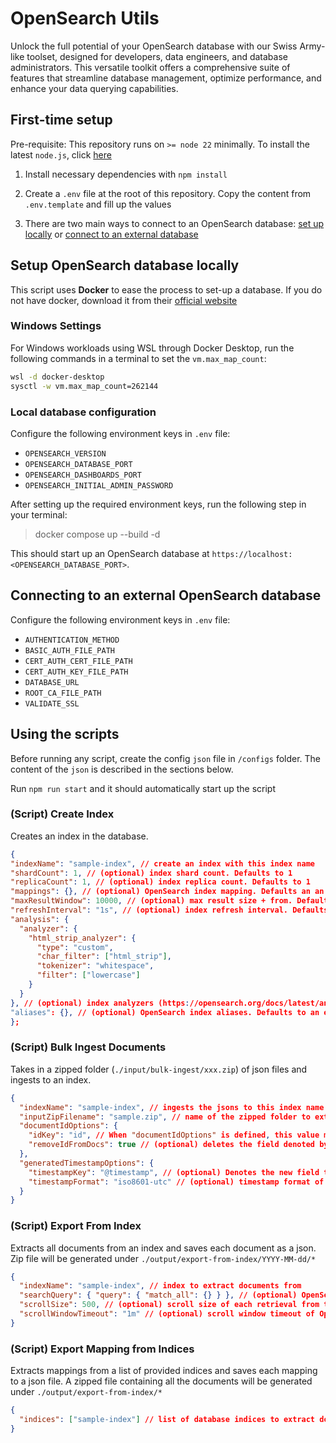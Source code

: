# OpenSearch Utils

Unlock the full potential of your OpenSearch database with our Swiss Army-like toolset, designed for developers, data engineers, and database administrators. This versatile toolkit offers a comprehensive suite of features that streamline database management, optimize performance, and enhance your data querying capabilities.

## First-time setup

Pre-requisite: This repository runs on `>= node 22` minimally. To install the latest `node.js`, click [here](https://nodejs.org/en/download/prebuilt-installer)

1. Install necessary dependencies with `npm install`

2. Create a `.env` file at the root of this repository. Copy the content from `.env.template` and fill up the values

3. There are two main ways to connect to an OpenSearch database: [set up locally](#setup-opensearch-database-locally) or [connect to an external database](#connecting-to-an-external-opensearch-database)

## Setup OpenSearch database locally

This script uses **Docker** to ease the process to set-up a database. If you do not have docker, download it from their [official website](https://www.docker.com/products/docker-desktop/)

### Windows Settings

For Windows workloads using WSL through Docker Desktop, run the following commands in a terminal to set the `vm.max_map_count`:

```bash
wsl -d docker-desktop
sysctl -w vm.max_map_count=262144
```

### Local database configuration

Configure the following environment keys in `.env` file:

- `OPENSEARCH_VERSION`
- `OPENSEARCH_DATABASE_PORT`
- `OPENSEARCH_DASHBOARDS_PORT`
- `OPENSEARCH_INITIAL_ADMIN_PASSWORD`

After setting up the required environment keys, run the following step in your terminal:

> docker compose up --build -d

This should start up an OpenSearch database at `https://localhost:<OPENSEARCH_DATABASE_PORT>`.

## Connecting to an external OpenSearch database

Configure the following environment keys in `.env` file:

- `AUTHENTICATION_METHOD`
- `BASIC_AUTH_FILE_PATH`
- `CERT_AUTH_CERT_FILE_PATH`
- `CERT_AUTH_KEY_FILE_PATH`
- `DATABASE_URL`
- `ROOT_CA_FILE_PATH`
- `VALIDATE_SSL`

## Using the scripts

Before running any script, create the config `json` file in `/configs` folder. The content of the `json` is described in the sections below.

Run `npm run start` and it should automatically start up the script

### (Script) Create Index

Creates an index in the database.

```json
{
"indexName": "sample-index", // create an index with this index name
"shardCount": 1, // (optional) index shard count. Defaults to 1
"replicaCount": 1, // (optional) index replica count. Defaults to 1
"mappings": {}, // (optional) OpenSearch index mapping. Defaults an an empty object (dynamic mapping)
"maxResultWindow": 10000, // (optional) max result size + from. Defaults to 10,000
"refreshInterval": "1s", // (optional) index refresh interval. Defaults to "1s" (1 second)
"analysis": {
  "analyzer": {
    "html_strip_analyzer": {
      "type": "custom",
      "char_filter": ["html_strip"],
      "tokenizer": "whitespace",
      "filter": ["lowercase"]
    }
  }
}, // (optional) index analyzers (https://opensearch.org/docs/latest/analyzers/custom-analyzer/)
"aliases": {}, // (optional) OpenSearch index aliases. Defaults to an empty object (no alias)
};
```

### (Script) Bulk Ingest Documents

Takes in a zipped folder (`./input/bulk-ingest/xxx.zip`) of json files and ingests to an index.

```json
{
  "indexName": "sample-index", // ingests the jsons to this index name
  "inputZipFilename": "sample.zip", // name of the zipped folder to extract json files from. stored in /input/bulk-ingest/*
  "documentIdOptions": {
    "idKey": "id", // When "documentIdOptions" is defined, this value must be provided. Denotes the primary key field of the document and set that field value to _id in OpenSearch.
    "removeIdFromDocs": true // (optional) deletes the field denoted by "uniqueIdKey" in the document before ingestion. Defaults to true
  },
  "generatedTimestampOptions": {
    "timestampKey": "@timestamp", // (optional) Denotes the new field to be added to the document during ingestion. Defaults to "@timestamp"
    "timestampFormat": "iso8601-utc" // (optional) timestamp format of the generated timestamp. Permitted values only. Defaults to "iso8601-utc"
  }
}
```

### (Script) Export From Index

Extracts all documents from an index and saves each document as a json. Zip file will be generated under `./output/export-from-index/YYYY-MM-dd/*`

```json
{
  "indexName": "sample-index", // index to extract documents from
  "searchQuery": { "query": { "match_all": {} } }, // (optional) OpenSearch search query to filter results for extraction. Defaults to match everything
  "scrollSize": 500, // (optional) scroll size of each retrieval from the database. Defaults to 500
  "scrollWindowTimeout": "1m" // (optional) scroll window timeout of OpenSearch's Scroll API. Defaults to "1m". For larger scroll sizes, you may want to increase this timeout window
}
```

### (Script) Export Mapping from Indices

Extracts mappings from a list of provided indices and saves each mapping to a json file. A zipped file containing all the documents will be generated under `./output/export-from-index/*`

```json
{
  "indices": ["sample-index"] // list of database indices to extract documents from
}
```
